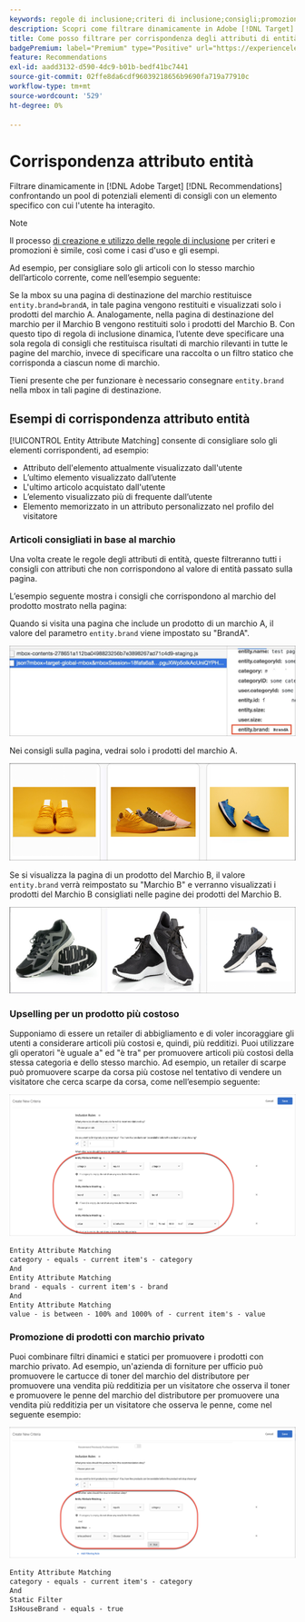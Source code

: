 ```yaml
---
keywords: regole di inclusione;criteri di inclusione;consigli;promozione;promozioni;filtro dinamico;dinamico;corrispondenza attributo entità
description: Scopri come filtrare dinamicamente in Adobe [!DNL Target] Recommendations confrontando un pool di elementi potenziali con un elemento specifico con cui l’utente ha interagito.
title: Come posso filtrare per corrispondenza degli attributi di entità nelle attività Consigli?
badgePremium: label="Premium" type="Positive" url="https://experienceleague.adobe.com/docs/target/using/introduction/intro.html?lang=it#premium newtab=true" tooltip="Scopri cosa è incluso in Target Premium."
feature: Recommendations
exl-id: aadd3132-d590-4dc9-b01b-bedf41bc7441
source-git-commit: 02ffe8da6cdf96039218656b9690fa719a77910c
workflow-type: tm+mt
source-wordcount: '529'
ht-degree: 0%

---
```


# Corrispondenza attributo entità

Filtrare dinamicamente in [!DNL Adobe Target] [!DNL Recommendations] confrontando un pool di potenziali elementi di consigli con un elemento specifico con cui l&#39;utente ha interagito.

>[!NOTE]
>
>Il processo [di creazione e utilizzo delle regole di inclusione](/help/main/c-recommendations/c-algorithms/use-dynamic-and-static-inclusion-rules.md) per criteri e promozioni è simile, così come i casi d&#39;uso e gli esempi.

Ad esempio, per consigliare solo gli articoli con lo stesso marchio dell’articolo corrente, come nell’esempio seguente:

Se la mbox su una pagina di destinazione del marchio restituisce `entity.brand=brandA`, in tale pagina vengono restituiti e visualizzati solo i prodotti del marchio A. Analogamente, nella pagina di destinazione del marchio per il Marchio B vengono restituiti solo i prodotti del Marchio B. Con questo tipo di regola di inclusione dinamica, l’utente deve specificare una sola regola di consigli che restituisca risultati di marchio rilevanti in tutte le pagine del marchio, invece di specificare una raccolta o un filtro statico che corrisponda a ciascun nome di marchio.

Tieni presente che per funzionare è necessario consegnare `entity.brand` nella mbox in tali pagine di destinazione.

## Esempi di corrispondenza attributo entità

[!UICONTROL Entity Attribute Matching] consente di consigliare solo gli elementi corrispondenti, ad esempio:

* Attributo dell&#39;elemento attualmente visualizzato dall&#39;utente
* L’ultimo elemento visualizzato dall’utente
* L&#39;ultimo articolo acquistato dall&#39;utente
* L’elemento visualizzato più di frequente dall’utente
* Elemento memorizzato in un attributo personalizzato nel profilo del visitatore

### Articoli consigliati in base al marchio

Una volta create le regole degli attributi di entità, queste filtreranno tutti i consigli con attributi che non corrispondono al valore di entità passato sulla pagina.

L’esempio seguente mostra i consigli che corrispondono al marchio del prodotto mostrato nella pagina:

Quando si visita una pagina che include un prodotto di un marchio A, il valore del parametro `entity.brand` viene impostato su &quot;BrandA&quot;.

![Chiamata Target di esempio](/help/main/c-recommendations/c-algorithms/assets/example-target-call.png)

Nei consigli sulla pagina, vedrai solo i prodotti del marchio A.

![Consigli per il Marchio A](/help/main/c-recommendations/c-algorithms/assets/brandA.png)

Se si visualizza la pagina di un prodotto del Marchio B, il valore `entity.brand` verrà reimpostato su &quot;Marchio B&quot; e verranno visualizzati i prodotti del Marchio B consigliati nelle pagine dei prodotti del Marchio B.

![Consigli per il marchio B](/help/main/c-recommendations/c-algorithms/assets/brandB.png)

### Upselling per un prodotto più costoso

Supponiamo di essere un retailer di abbigliamento e di voler incoraggiare gli utenti a considerare articoli più costosi e, quindi, più redditizi. Puoi utilizzare gli operatori &quot;è uguale a&quot; ed &quot;è tra&quot; per promuovere articoli più costosi della stessa categoria e dello stesso marchio. Ad esempio, un retailer di scarpe può promuovere scarpe da corsa più costose nel tentativo di vendere un visitatore che cerca scarpe da corsa, come nell’esempio seguente:

![Upselling](/help/main/c-recommendations/c-algorithms/assets/upsell.png)

```
Entity Attribute Matching
category - equals - current item's - category 
And 
Entity Attribute Matching
brand - equals - current item's - brand 
And 
Entity Attribute Matching
value - is between - 100% and 1000% of - current item's - value
```

### Promozione di prodotti con marchio privato

Puoi combinare filtri dinamici e statici per promuovere i prodotti con marchio privato. Ad esempio, un&#39;azienda di forniture per ufficio può promuovere le cartucce di toner del marchio del distributore per promuovere una vendita più redditizia per un visitatore che osserva il toner e promuovere le penne del marchio del distributore per promuovere una vendita più redditizia per un visitatore che osserva le penne, come nel seguente esempio:

![Marchio casa](/help/main/c-recommendations/c-algorithms/assets/housebrand.png)

```
Entity Attribute Matching
category - equals - current item's - category 
And
Static Filter
IsHouseBrand - equals - true
```
